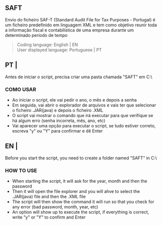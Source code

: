 ## SAFT
Envio do ficheiro SAF-T (Standard Audit File for Tax Purposes - Portugal) é um ficheiro predefinido em linguagem XML e tem como objetivo reunir toda a informação fiscal e contabilística de uma empresa durante um determinado período de tempo

> Coding language: English | EN  
> User displayed language: Portuguese | PT

## PT |
Antes de iniciar o script, precisa criar uma pasta chamada "SAFT" em C:\

### COMO USAR
- Ao iniciar o script, ele vai pedir o ano, o mês e depois a senha
- Em seguida, vai abrir o explorador de arquivos e vais ter que selecionar o ficheiro .JAR(java) e depois o ficheiro .XML
- O script vai mostrar o comando que irá executar para que verifique se há algum erro (senha incorreta, mês, ano, etc)
- Vai aparecer uma opção para executar o script, se tudo estiver correto, escreva "y" ou "Y" para confirmar e dê Enter


## EN |
Before you start the script, you need to create a folder named "SAFT" in C:\

### HOW TO USE
- When starting the script, it will ask for the year, month and then the password
- Then it will open the file explorer and you will ahve to select the .JAR(java) file and then the .XML file
- The script will then show the command it will run so that you check for any error (bad password, month, year, etc)
- An option will show up to execute the script, if everything is correct, write "y" or "Y" to confirm and Enter
